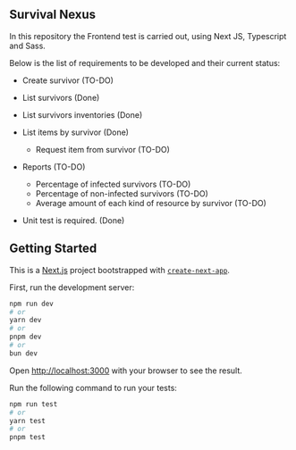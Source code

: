 ## Survival Nexus

In this repository the Frontend test is carried out, using Next JS, Typescript and Sass.

Below is the list of requirements to be developed and their current status:

- Create survivor (TO-DO)
- List survivors (Done)
- List survivors inventories (Done)
- List items by survivor (Done)
    - Request item from survivor (TO-DO)
- Reports (TO-DO)
    - Percentage of infected survivors (TO-DO)
    - Percentage of non-infected survivors (TO-DO)
    - Average amount of each kind of resource by survivor (TO-DO)

- Unit test is required. (Done)
## Getting Started

This is a [Next.js](https://nextjs.org/) project bootstrapped with [`create-next-app`](https://github.com/vercel/next.js/tree/canary/packages/create-next-app).


First, run the development server:

```bash
npm run dev
# or
yarn dev
# or
pnpm dev
# or
bun dev
```

Open [http://localhost:3000](http://localhost:3000) with your browser to see the result.

Run the following command to run your tests:

```bash
npm run test
# or
yarn test
# or
pnpm test
```